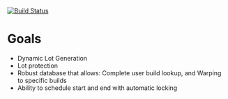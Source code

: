 [![Build Status](https://travis-ci.org/MCME/ThemedBuilds.svg?branch=master)](https://travis-ci.org/MCME/ThemedBuilds)Goals===* Dynamic Lot Generation* Lot protection* Robust database that allows: Complete user build lookup, and Warping to specific builds* Ability to schedule start and end with automatic locking